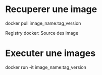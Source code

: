 # Recuperer une image

docker pull image_name:tag_version

Registry docker: Source des image

# Executer une images

docker run -it image_name:tag_version